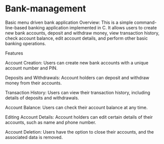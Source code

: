 # Bank-management
Basic menu driven bank application
Overview:
This is a simple command-line-based banking application implemented in C.
It allows users to create new bank accounts, deposit and withdraw money, view transaction history, check account balance, edit account details, and perform other basic banking operations.

  Features

Account Creation:      Users can create new bank accounts with a unique account number and PIN.

Deposits and Withdrawals:      Account holders can deposit and withdraw money from their accounts.

Transaction History:      Users can view their transaction history, including details of deposits and withdrawals.

Account Balance: Users can check their account balance at any time.

Editing Account Details: Account holders can edit certain details of their accounts, such as name and phone number.

Account Deletion: Users have the option to close their accounts, and the associated data is removed.
